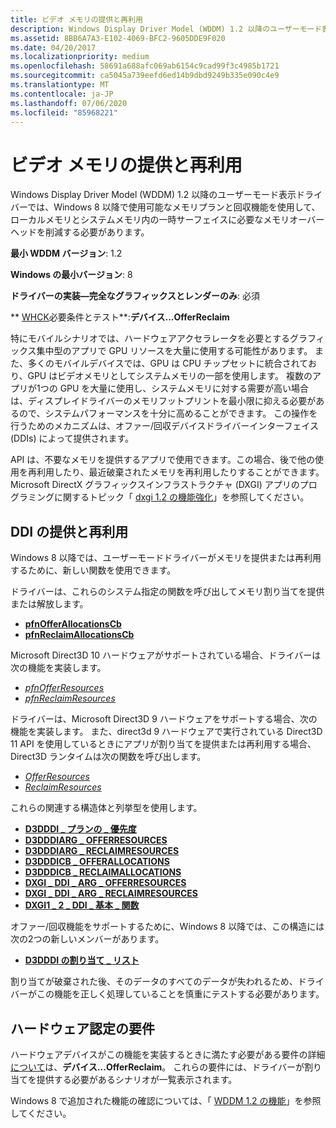```yaml
---
title: ビデオ メモリの提供と再利用
description: Windows Display Driver Model (WDDM) 1.2 以降のユーザーモード表示ドライバーでは、Windows 8 以降で使用可能なメモリプランと回収機能を使用して、ローカルメモリとシステムメモリ内の一時サーフェイスに必要なメモリオーバーヘッドを削減する必要があります。
ms.assetid: 8BB6A7A3-E102-4069-BFC2-9605DDE9F020
ms.date: 04/20/2017
ms.localizationpriority: medium
ms.openlocfilehash: 58691a688afc069ab6154c9cad99f3c4985b1721
ms.sourcegitcommit: ca5045a739eefd6ed14b9dbd9249b335e090c4e9
ms.translationtype: MT
ms.contentlocale: ja-JP
ms.lasthandoff: 07/06/2020
ms.locfileid: "85968221"
---
```

# <a name="video-memory-offer-and-reclaim"></a>ビデオ メモリの提供と再利用


Windows Display Driver Model (WDDM) 1.2 以降のユーザーモード表示ドライバーでは、Windows 8 以降で使用可能なメモリプランと回収機能を使用して、ローカルメモリとシステムメモリ内の一時サーフェイスに必要なメモリオーバーヘッドを削減する必要があります。

**最小 WDDM バージョン**: 1.2

**Windows の最小バージョン**: 8

**ドライバーの実装—完全なグラフィックスとレンダーのみ**: 必須

** [WHCK](https://docs.microsoft.com/windows-hardware/test/hlk/windows-hardware-lab-kit)必要条件とテスト**:**デバイス...OfferReclaim**


 

特にモバイルシナリオでは、ハードウェアアクセラレータを必要とするグラフィックス集中型のアプリで GPU リソースを大量に使用する可能性があります。 また、多くのモバイルデバイスでは、GPU は CPU チップセットに統合されており、GPU はビデオメモリとしてシステムメモリの一部を使用します。 複数のアプリが1つの GPU を大量に使用し、システムメモリに対する需要が高い場合は、ディスプレイドライバーのメモリフットプリントを最小限に抑える必要があるので、システムパフォーマンスを十分に高めることができます。 この操作を行うためのメカニズムは、オファー/回収デバイスドライバーインターフェイス (DDIs) によって提供されます。

API は、不要なメモリを提供するアプリで使用できます。この場合、後で他の使用を再利用したり、最近破棄されたメモリを再利用したりすることができます。 Microsoft DirectX グラフィックスインフラストラクチャ (DXGI) アプリのプログラミングに関するトピック「 [dxgi 1.2 の機能強化](https://docs.microsoft.com/windows/desktop/direct3ddxgi/dxgi-1-2-improvements)」を参照してください。

## <a name="span-idoffer_and_reclaim_ddispanspan-idoffer_and_reclaim_ddispanspan-idoffer_and_reclaim_ddispanoffer-and-reclaim-ddi"></a><span id="Offer_and_reclaim_DDI"></span><span id="offer_and_reclaim_ddi"></span><span id="OFFER_AND_RECLAIM_DDI"></span>DDI の提供と再利用


Windows 8 以降では、ユーザーモードドライバーがメモリを提供または再利用するために、新しい関数を使用できます。

ドライバーは、これらのシステム指定の関数を呼び出してメモリ割り当てを提供または解放します。

-   [**pfnOfferAllocationsCb**](https://docs.microsoft.com/windows-hardware/drivers/ddi/d3dumddi/nc-d3dumddi-pfnd3dddi_offerallocationscb)
-   [**pfnReclaimAllocationsCb**](https://docs.microsoft.com/windows-hardware/drivers/ddi/d3dumddi/nc-d3dumddi-pfnd3dddi_reclaimallocationscb)

Microsoft Direct3D 10 ハードウェアがサポートされている場合、ドライバーは次の機能を実装します。

-   [*pfnOfferResources*](https://docs.microsoft.com/windows-hardware/drivers/ddi/d3dumddi/nc-d3dumddi-pfnd3dddi_offerresources)
-   [*pfnReclaimResources*](https://docs.microsoft.com/windows-hardware/drivers/ddi/dxgiddi/ns-dxgiddi-dxgi1_2_ddi_base_functions)

ドライバーは、Microsoft Direct3D 9 ハードウェアをサポートする場合、次の機能を実装します。 また、direct3d 9 ハードウェアで実行されている Direct3D 11 API を使用しているときにアプリが割り当てを提供または再利用する場合、Direct3D ランタイムは次の関数を呼び出します。

-   [*OfferResources*](https://docs.microsoft.com/windows-hardware/drivers/ddi/d3dumddi/nc-d3dumddi-pfnd3dddi_offerresources)
-   [*ReclaimResources*](https://docs.microsoft.com/windows-hardware/drivers/ddi/d3dumddi/nc-d3dumddi-pfnd3dddi_reclaimresources)

これらの関連する構造体と列挙型を使用します。

-   [**D3DDDI \_ プランの \_ 優先度**](https://docs.microsoft.com/windows-hardware/drivers/ddi/d3dukmdt/ne-d3dukmdt-_d3dddi_offer_priority)
-   [**D3DDDIARG \_ OFFERRESOURCES**](https://docs.microsoft.com/windows-hardware/drivers/ddi/d3dumddi/ns-d3dumddi-_d3dddiarg_offerresources)
-   [**D3DDDIARG \_ RECLAIMRESOURCES**](https://docs.microsoft.com/windows-hardware/drivers/ddi/d3dumddi/ns-d3dumddi-_d3dddiarg_reclaimresources)
-   [**D3DDDICB \_ OFFERALLOCATIONS**](https://docs.microsoft.com/windows-hardware/drivers/ddi/d3dumddi/ns-d3dumddi-_d3dddicb_offerallocations)
-   [**D3DDDICB \_ RECLAIMALLOCATIONS**](https://docs.microsoft.com/windows-hardware/drivers/ddi/d3dumddi/ns-d3dumddi-_d3dddicb_reclaimallocations)
-   [**DXGI \_ DDI \_ ARG \_ OFFERRESOURCES**](https://docs.microsoft.com/windows-hardware/drivers/ddi/dxgiddi/ns-dxgiddi-_dxgi_ddi_arg_offerresources)
-   [**DXGI \_ DDI \_ ARG \_ RECLAIMRESOURCES**](https://docs.microsoft.com/windows-hardware/drivers/ddi/dxgiddi/ns-dxgiddi-_dxgi_ddi_arg_reclaimresources)
-   [**DXGI1 \_ 2 \_ DDI \_ 基本 \_ 関数**](https://docs.microsoft.com/windows-hardware/drivers/ddi/dxgiddi/ns-dxgiddi-dxgi1_2_ddi_base_functions)

オファー/回収機能をサポートするために、Windows 8 以降では、この構造には次の2つの新しいメンバーがあります。

-   [**D3DDDI の割り当て \_ リスト**](https://docs.microsoft.com/windows-hardware/drivers/ddi/d3dukmdt/ns-d3dukmdt-_d3dddi_allocationlist)

割り当てが破棄された後、そのデータのすべてのデータが失われるため、ドライバーがこの機能を正しく処理していることを慎重にテストする必要があります。

## <a name="span-idhardware_certification_requirementsspanspan-idhardware_certification_requirementsspanspan-idhardware_certification_requirementsspanhardware-certification-requirements"></a><span id="Hardware_certification_requirements"></span><span id="hardware_certification_requirements"></span><span id="HARDWARE_CERTIFICATION_REQUIREMENTS"></span>ハードウェア認定の要件


ハードウェアデバイスがこの機能を実装するときに満たす必要がある要件の詳細[について](https://docs.microsoft.com/windows-hardware/test/hlk/windows-hardware-lab-kit)は、**デバイス...OfferReclaim**。 これらの要件には、ドライバーが割り当てを提供する必要があるシナリオが一覧表示されます。

Windows 8 で追加された機能の確認については、「 [WDDM 1.2 の機能](wddm-v1-2-features.md)」を参照してください。

 

 





